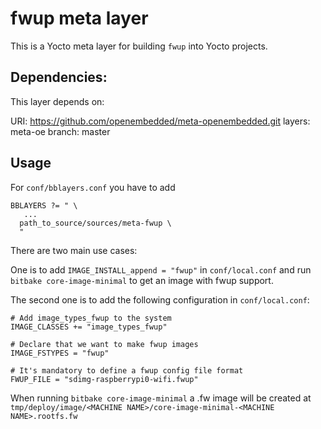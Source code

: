 # fwup meta layer

This is a Yocto meta layer for building `fwup` into Yocto projects.

## Dependencies:

This layer depends on: 

URI: https://github.com/openembedded/meta-openembedded.git layers: meta-oe branch: master

## Usage

For `conf/bblayers.conf` you have to add

```text
BBLAYERS ?= " \
   ...
  path_to_source/sources/meta-fwup \
  "
```

There are two main use cases:

One is to add `IMAGE_INSTALL_append = "fwup"` in `conf/local.conf` and run
`bitbake core-image-minimal` to get an image with fwup support.

The second one is to add the following configuration in `conf/local.conf`:

```text
# Add image_types_fwup to the system
IMAGE_CLASSES += "image_types_fwup"

# Declare that we want to make fwup images
IMAGE_FSTYPES = "fwup"

# It's mandatory to define a fwup config file format
FWUP_FILE = "sdimg-raspberrypi0-wifi.fwup"
```

When running `bitbake core-image-minimal` a .fw image will be created at
`tmp/deploy/image/<MACHINE NAME>/core-image-minimal-<MACHINE NAME>.rootfs.fw`
